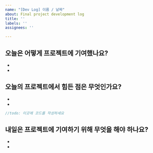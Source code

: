 ```yaml
---
name: "[Dev Log] 이름 / 날짜"
about: Final project development log
title: ''
labels: ''
assignees: ''

---
```


## 오늘은 어떻게 프로젝트에 기여했나요?
- 
- 

## 오늘의 프로젝트에서 힘든 점은 무엇인가요?
- 
- 
```js
//todo: 이곳에 코드를 작성하세요

```

## 내일은 프로젝트에 기여하기 위해 무엇을 해야 하나요?

- 
-
